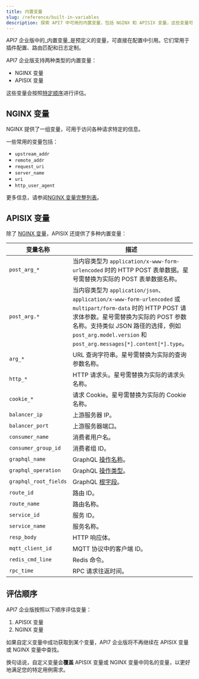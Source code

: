 ```yaml
---
title: 内置变量  
slug: /reference/built-in-variables  
description: 探索 API7 中可用的内置变量，包括 NGINX 和 APISIX 变量，这些变量可用于路由匹配、日志定制和插件配置。  
---
```


API7 企业版中的_内置变量_是预定义的变量，可直接在配置中引用。它们常用于插件配置、路由匹配和日志定制。  

API7 企业版支持两种类型的内置变量：  

* NGINX 变量  
* APISIX 变量  

这些变量会按照[特定顺序](#evaluation-order)进行评估。  

## NGINX 变量  

NGINX 提供了一组变量，可用于访问各种请求特定的信息。  

一些常用的变量包括：  

* `upstream_addr`  
* `remote_addr`  
* `request_uri`  
* `server_name`  
* `uri`  
* `http_user_agent`  

更多信息，请参阅[NGINX 变量完整列表](https://nginx.org/en/docs/varindex.html)。  

## APISIX 变量  

除了 [NGINX 变量](https://nginx.org/en/docs/varindex.html)，APISIX 还提供了多种内置变量：  

| 变量名称            | 描述                                                                       |  
|---------------------|---------------------------------------------------------------------------|  
| `post_arg_*`        | 当内容类型为 `application/x-www-form-urlencoded` 时的 HTTP POST 表单数据。星号需替换为实际的 POST 表单数据名称。 |  
| `post_arg.*`        | 当内容类型为 `application/json`、`application/x-www-form-urlencoded` 或 `multipart/form-data` 时的 HTTP POST 请求体参数。星号需替换为实际的 POST 参数名称。支持类似 JSON 路径的选择，例如 `post_arg.model.version` 和 `post_arg.messages[*].content[*].type`。 |  
| `arg_*`            | URL 查询字符串。星号需替换为实际的查询参数名称。 |  
| `http_*`           | HTTP 请求头。星号需替换为实际的请求头名称。 |  
| `cookie_*`         | 请求 Cookie。星号需替换为实际的 Cookie 名称。 |  
| `balancer_ip`      | 上游服务器 IP。 |  
| `balancer_port`    | 上游服务器端口。 |  
| `consumer_name`    | 消费者用户名。 |  
| `consumer_group_id` | 消费者组 ID。 |  
| `graphql_name`     | GraphQL [操作名称](https://graphql.org/learn/queries/#operation-name)。 |  
| `graphql_operation` | GraphQL [操作类型](https://graphql.org/learn/queries/#operation-name)。 |  
| `graphql_root_fields` | GraphQL [根字段](https://graphql.org/learn/execution/#root-fields-resolvers)。 |  
| `route_id`         | 路由 ID。 |  
| `route_name`       | 路由名称。 |  
| `service_id`       | 服务 ID。 |  
| `service_name`     | 服务名称。 |  
| `resp_body`        | HTTP 响应体。 |  
| `mqtt_client_id`   | MQTT 协议中的客户端 ID。 |  
| `redis_cmd_line`   | Redis 命令。 |  
| `rpc_time`         | RPC 请求往返时间。 |  

## 评估顺序  

API7 企业版按照以下顺序评估变量：  

1. APISIX 变量  
2. NGINX 变量  

如果自定义变量中成功获取到某个变量，API7 企业版将不再继续在 APISIX 变量或 NGINX 变量中查找。  

换句话说，自定义变量会**覆盖** APISIX 变量或 NGINX 变量中同名的变量，以更好地满足您的特定用例需求。
